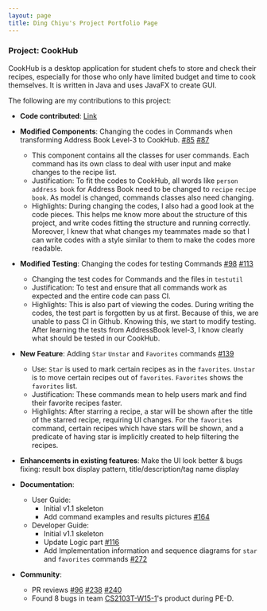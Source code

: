 ```yaml
---
layout: page
title: Ding Chiyu's Project Portfolio Page
---
```


### Project: CookHub

CookHub is a desktop application for student chefs to store and check their recipes, especially for those who only have limited budget and time to cook themselves.
It is written in Java and uses JavaFX to create GUI. 

The following are my contributions to this project:

- **Code contributed**: [Link](https://nus-cs2103-ay2223s2.github.io/tp-dashboard/?search=mr-teal&breakdown=true&sort=groupTitle%20dsc&sortWithin=title&since=2023-02-17&timeframe=commit&mergegroup=&groupSelect=groupByRepos&checkedFileTypes=docs~functional-code~test-code~other)


- **Modified Components**: Changing the codes in Commands when transforming Address Book Level-3 to CookHub. [#85](https://github.com/AY2223S2-CS2103T-W09-1/tp/pull/85) [#87](https://github.com/AY2223S2-CS2103T-W09-1/tp/pull/87)
  * This component contains all the classes for user commands. Each command has its own class to deal with user input and make changes to the recipe list.
  * Justification: To fit the codes to CookHub, all words like `person` `address book` for Address Book need to be changed to `recipe` `recipe book`.
As model is changed, commands classes also need changing.
  * Highlights: During changing the codes, I also had a good look at the code pieces. This helps me know more about the
structure of this project, and write codes fitting the structure and running correctly. Moreover, I knew that what changes my
teammates made so that I can write codes with a style similar to them to make the codes more readable.


- **Modified Testing**: Changing the codes for testing Commands [#98](https://github.com/AY2223S2-CS2103T-W09-1/tp/pull/98) [#113](https://github.com/AY2223S2-CS2103T-W09-1/tp/pull/113)
  * Changing the test codes for Commands and the files in `testutil`
  * Justification: To test and ensure that all commands work as expected and the entire code can pass CI.
  * Highlights: This is also part of viewing the codes. During writing the codes, the test part is forgotten by us at first.
Because of this, we are unable to pass CI in Github. Knowing this, we start to modify testing. After learning the tests from
AddressBook level-3, I know clearly what should be tested in our CookHub.


- **New Feature**: Adding `Star` `Unstar` and `Favorites` commands [#139](https://github.com/AY2223S2-CS2103T-W09-1/tp/pull/139)
  - Use: `Star` is used to mark certain recipes as in the `favorites`. `Unstar` is to move certain recipes out of `favorites`. `Favorites` shows the `favorites` list.
  - Justification: These commands mean to help users mark and find their favorite recipes faster.
  - Highlights: After starring a recipe, a star will be shown after the title of the starred recipe, requiring UI changes.
For the `favorites` command, certain recipes which have stars will be shown, and a predicate of having star is implicitly created
to help filtering the recipes.


- **Enhancements in existing features**: Make the UI look better & bugs fixing: result box display pattern, title/description/tag name display


- **Documentation**:
  - User Guide:
     * Initial v1.1 skeleton
     * Add command examples and results pictures [#164](https://github.com/AY2223S2-CS2103T-W09-1/tp/pull/164)
  - Developer Guide:
     * Initial v1.1 skeleton
     * Update Logic part [#116](https://github.com/AY2223S2-CS2103T-W09-1/tp/pull/116)
     * Add Implementation information and sequence diagrams for `star` and `favorites` commands [#272](https://github.com/AY2223S2-CS2103T-W09-1/tp/pull/272)


- **Community**: 
  - PR reviews [#96](https://github.com/AY2223S2-CS2103T-W09-1/tp/pull/96)
[#238](https://github.com/AY2223S2-CS2103T-W09-1/tp/pull/238)
[#240](https://github.com/AY2223S2-CS2103T-W09-1/tp/pull/240)
  - Found 8 bugs in team [CS2103T-W15-1](https://github.com/AY2223S2-CS2103T-T12-1/tp)'s product during PE-D.
